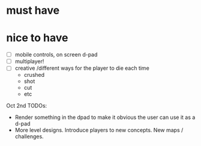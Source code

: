 # must have


# nice to have

- [ ] mobile controls, on screen d-pad
- [ ] multiplayer!
- [ ] creative /different ways for the player to die each time
  - crushed
  - shot
  - cut
  - etc

Oct 2nd TODOs:
- Render something in the dpad to make it obvious the user can use it as a d-pad
- More level designs. Introduce players to new concepts. New maps / challenges.
